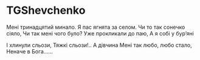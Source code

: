 # TGShevchenko

Мені тринадцятий минало.
Я пас ягнята за селом.
Чи то так сонечко сіяло,
Чи так мені чого було?
Уже прокликали до паю,
А я собі у бур’яні

І хлинули сльози,
Тяжкі сльози!.. А дівчина
Мені так любо, любо стало,
Неначе в Бога......
